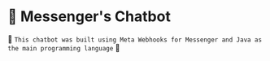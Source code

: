 <h1>
  🤖 Messenger's Chatbot 
</h1>

📌 ``This chatbot was built using Meta Webhooks for Messenger and Java as the main programming language`` 📌
